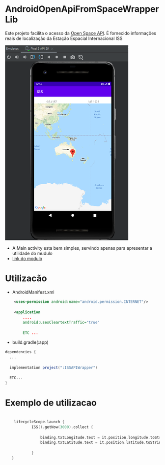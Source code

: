 # AndroidOpenApiFromSpaceWrapperLib

Este projeto facilita o acesso da [Open Space API](http://open-notify.org/). É fornecido informações reais de localização da Estação Espacial Internacional ISS

![image](https://github.com/fernandomflopes/AndroidOpenApiFromSpaceWrapperLib/blob/master/media/ex01.png)

* A Main activity esta bem simples, servindo apenas para apresentar a utilidade do mudulo 
* [link do modulo](https://github.com/fernandomflopes/AndroidOpenApiFromSpaceWrapperLib/tree/master/ISSAPIWrapper)

# Utilizacão



* AndroidManifest.xml
```XML
    <uses-permission android:name="android.permission.INTERNET"/>

    <application
        ....
        android:usesCleartextTraffic="true"
        
        ETC ...

```
* build.gradle(:app)

```gradle
dependencies {
  ...
  
  implementation project(":ISSAPIWrapper")
  
  ETC...
}
```

# Exemplo de utilizacao

```kotlin

    lifecycleScope.launch {
            ISS().getNow(3000).collect {

                binding.txtLongitude.text = it.position.longitude.toString()
                binding.txtLatitude.text = it.position.latitude.toString()
            
            }
   }

```
